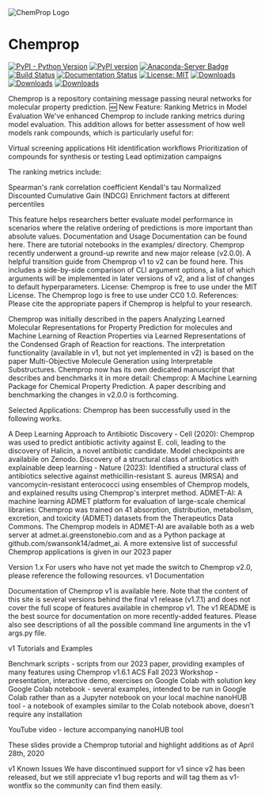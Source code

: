 <picture>
  <source media="(prefers-color-scheme: dark)" srcset="docs/source/_static/images/logo/chemprop_logo_dark_mode.svg">
  <img alt="ChemProp Logo" src="docs/source/_static/images/logo/chemprop_logo.svg">
</picture>

# Chemprop

[![PyPI - Python Version](https://img.shields.io/pypi/pyversions/chemprop)](https://badge.fury.io/py/chemprop)
[![PyPI version](https://badge.fury.io/py/chemprop.svg)](https://badge.fury.io/py/chemprop)
[![Anaconda-Server Badge](https://anaconda.org/conda-forge/chemprop/badges/version.svg)](https://anaconda.org/conda-forge/chemprop)
[![Build Status](https://github.com/chemprop/chemprop/workflows/tests/badge.svg)](https://github.com/chemprop/chemprop/actions/workflows/tests.yml)
[![Documentation Status](https://readthedocs.org/projects/chemprop/badge/?version=main)](https://chemprop.readthedocs.io/en/main/?badge=main)
[![License: MIT](https://img.shields.io/badge/License-MIT-yellow.svg)](https://opensource.org/licenses/MIT)
[![Downloads](https://static.pepy.tech/badge/chemprop)](https://pepy.tech/project/chemprop)
[![Downloads](https://static.pepy.tech/badge/chemprop/month)](https://pepy.tech/project/chemprop)
[![Downloads](https://static.pepy.tech/badge/chemprop/week)](https://pepy.tech/project/chemprop)

Chemprop is a repository containing message passing neural networks for molecular property prediction.
🆕 New Feature: Ranking Metrics in Model Evaluation
We've enhanced Chemprop to include ranking metrics during model evaluation. This addition allows for better assessment of how well models rank compounds, which is particularly useful for:

Virtual screening applications
Hit identification workflows
Prioritization of compounds for synthesis or testing
Lead optimization campaigns

The ranking metrics include:

Spearman's rank correlation coefficient
Kendall's tau
Normalized Discounted Cumulative Gain (NDCG)
Enrichment factors at different percentiles

This feature helps researchers better evaluate model performance in scenarios where the relative ordering of predictions is more important than absolute values.
Documentation and Usage
Documentation can be found here.
There are tutorial notebooks in the examples/ directory.
Chemprop recently underwent a ground-up rewrite and new major release (v2.0.0). A helpful transition guide from Chemprop v1 to v2 can be found here. This includes a side-by-side comparison of CLI argument options, a list of which arguments will be implemented in later versions of v2, and a list of changes to default hyperparameters.
License: Chemprop is free to use under the MIT License. The Chemprop logo is free to use under CC0 1.0.
References: Please cite the appropriate papers if Chemprop is helpful to your research.

Chemprop was initially described in the papers Analyzing Learned Molecular Representations for Property Prediction for molecules and Machine Learning of Reaction Properties via Learned Representations of the Condensed Graph of Reaction for reactions.
The interpretation functionality (available in v1, but not yet implemented in v2) is based on the paper Multi-Objective Molecule Generation using Interpretable Substructures.
Chemprop now has its own dedicated manuscript that describes and benchmarks it in more detail: Chemprop: A Machine Learning Package for Chemical Property Prediction.
A paper describing and benchmarking the changes in v2.0.0 is forthcoming.

Selected Applications: Chemprop has been successfully used in the following works.

A Deep Learning Approach to Antibiotic Discovery - Cell (2020): Chemprop was used to predict antibiotic activity against E. coli, leading to the discovery of Halicin, a novel antibiotic candidate. Model checkpoints are availabile on Zenodo.
Discovery of a structural class of antibiotics with explainable deep learning - Nature (2023): Identified a structural class of antibiotics selective against methicillin-resistant S. aureus (MRSA) and vancomycin-resistant enterococci using ensembles of Chemprop models, and explained results using Chemprop's interpret method.
ADMET-AI: A machine learning ADMET platform for evaluation of large-scale chemical libraries: Chemprop was trained on 41 absorption, distribution, metabolism, excretion, and toxicity (ADMET) datasets from the Therapeutics Data Commons. The Chemprop models in ADMET-AI are available both as a web server at admet.ai.greenstonebio.com and as a Python package at github.com/swansonk14/admet_ai.
A more extensive list of successful Chemprop applications is given in our 2023 paper

Version 1.x
For users who have not yet made the switch to Chemprop v2.0, please reference the following resources.
v1 Documentation

Documentation of Chemprop v1 is available here. Note that the content of this site is several versions behind the final v1 release (v1.7.1) and does not cover the full scope of features available in chemprop v1.
The v1 README is the best source for documentation on more recently-added features.
Please also see descriptions of all the possible command line arguments in the v1 args.py file.

v1 Tutorials and Examples

Benchmark scripts - scripts from our 2023 paper, providing examples of many features using Chemprop v1.6.1
ACS Fall 2023 Workshop - presentation, interactive demo, exercises on Google Colab with solution key
Google Colab notebook - several examples, intended to be run in Google Colab rather than as a Jupyter notebook on your local machine
nanoHUB tool - a notebook of examples similar to the Colab notebook above, doesn't require any installation

YouTube video - lecture accompanying nanoHUB tool


These slides provide a Chemprop tutorial and highlight additions as of April 28th, 2020

v1 Known Issues
We have discontinued support for v1 since v2 has been released, but we still appreciate v1 bug reports and will tag them as v1-wontfix so the community can find them easily.
